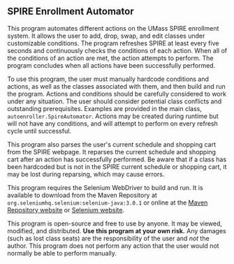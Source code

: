## SPIRE Enrollment Automator

This program automates different actions on the UMass SPIRE enrollment system. 
It allows the user to add, drop, swap, and edit classes under customizable conditions.
The program refreshes SPIRE at least every five seconds and continuously checks the
conditions of each action. When all of the conditions of an action are met,
the action attempts to perform. The program concludes when all actions have been
successfully performed.

To use this program, the user must manually hardcode conditions and actions,
as well as the classes associated with them, and then build and run the program.
Actions and conditions should be carefully considered to work under any situation.
The user should consider potential class conflicts and outstanding prerequisites.
Examples are provided in the main class, `autoenroller.SpireAutomator`.
Actions may be created during runtime but will not have any conditions,
and will attempt to perform on every refresh cycle until successful.

This program also parses the user's current schedule and shopping cart from the SPIRE webpage.
It reparses the current schedule and shopping cart after an action has successfully performed.
Be aware that if a class has been hardcoded but is not in the SPIRE current schedule
or shopping cart, it may be lost during reparsing, which may cause errors.

This program requires the Selenium WebDriver to build and run. It is available to download from
the Maven Repository  at `org.seleniumhq.selenium:selenium-java:3.0.1` or online at the 
[Maven Repository website](https://mvnrepository.com/artifact/org.seleniumhq.selenium/selenium-java/3.0.1)
or [Selenium website](http://www.seleniumhq.org/).

This program is open-source and free to use by anyone.
It may be viewed, modified, and distributed.
**Use this program at your own risk.**
Any damages (such as lost class seats) are the responsibility of the user and _not_ the author.
This program does not perform any action that the user would not normally be able to perform manually.
